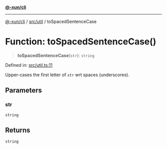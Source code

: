 [**@-xun/cli**](../../../README.md)

***

[@-xun/cli](../../../README.md) / [src/util](../README.md) / toSpacedSentenceCase

# Function: toSpacedSentenceCase()

> **toSpacedSentenceCase**(`str`): `string`

Defined in: [src/util.ts:11](https://github.com/Xunnamius/cli-utils/blob/c0def9bfc356e611437328d29969b8140f590f52/src/util.ts#L11)

Upper-cases the first letter of `str` wrt spaces (underscores).

## Parameters

### str

`string`

## Returns

`string`
